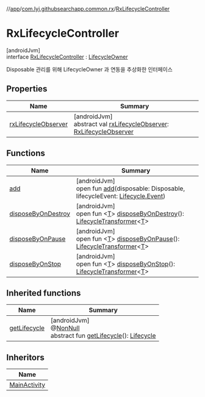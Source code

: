 //[app](../../../index.md)/[com.lyj.githubsearchapp.common.rx](../index.md)/[RxLifecycleController](index.md)

# RxLifecycleController

[androidJvm]\
interface [RxLifecycleController](index.md) : [LifecycleOwner](https://developer.android.com/reference/kotlin/androidx/lifecycle/LifecycleOwner.html)

Disposable 관리를 위해 LifecycleOwner 과 연동을 추상화한 인터페이스

## Properties

| Name | Summary |
|---|---|
| [rxLifecycleObserver](rx-lifecycle-observer.md) | [androidJvm]<br>abstract val [rxLifecycleObserver](rx-lifecycle-observer.md): [RxLifecycleObserver](../-rx-lifecycle-observer/index.md) |

## Functions

| Name | Summary |
|---|---|
| [add](add.md) | [androidJvm]<br>open fun [add](add.md)(disposable: Disposable, lifecycleEvent: [Lifecycle.Event](https://developer.android.com/reference/kotlin/androidx/lifecycle/Lifecycle.Event.html)) |
| [disposeByOnDestroy](dispose-by-on-destroy.md) | [androidJvm]<br>open fun &lt;[T](dispose-by-on-destroy.md)&gt; [disposeByOnDestroy](dispose-by-on-destroy.md)(): [LifecycleTransformer](../-lifecycle-transformer/index.md)&lt;[T](dispose-by-on-destroy.md)&gt; |
| [disposeByOnPause](dispose-by-on-pause.md) | [androidJvm]<br>open fun &lt;[T](dispose-by-on-pause.md)&gt; [disposeByOnPause](dispose-by-on-pause.md)(): [LifecycleTransformer](../-lifecycle-transformer/index.md)&lt;[T](dispose-by-on-pause.md)&gt; |
| [disposeByOnStop](dispose-by-on-stop.md) | [androidJvm]<br>open fun &lt;[T](dispose-by-on-stop.md)&gt; [disposeByOnStop](dispose-by-on-stop.md)(): [LifecycleTransformer](../-lifecycle-transformer/index.md)&lt;[T](dispose-by-on-stop.md)&gt; |

## Inherited functions

| Name | Summary |
|---|---|
| [getLifecycle](index.md#1810192813%2FFunctions%2F-912451524) | [androidJvm]<br>@[NonNull](https://developer.android.com/reference/kotlin/androidx/annotation/NonNull.html)<br>abstract fun [getLifecycle](index.md#1810192813%2FFunctions%2F-912451524)(): [Lifecycle](https://developer.android.com/reference/kotlin/androidx/lifecycle/Lifecycle.html) |

## Inheritors

| Name |
|---|
| [MainActivity](../../com.lyj.githubsearchapp.presentation.activity/-main-activity/index.md) |
